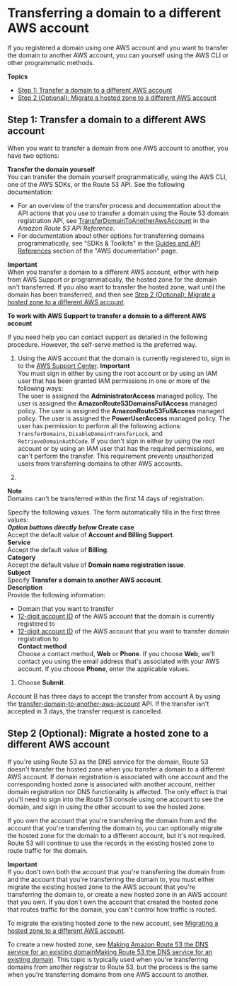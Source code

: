 # Transferring a domain to a different AWS account<a name="domain-transfer-between-aws-accounts"></a>

If you registered a domain using one AWS account and you want to transfer the domain to another AWS account, you can yourself using the AWS CLI or other programmatic methods\.

**Topics**
+ [Step 1: Transfer a domain to a different AWS account](#domain-transfer-between-aws-accounts-domain)
+ [Step 2 \(Optional\): Migrate a hosted zone to a different AWS account](#domain-transfer-between-aws-accounts-hosted-zone)

## Step 1: Transfer a domain to a different AWS account<a name="domain-transfer-between-aws-accounts-domain"></a>

When you want to transfer a domain from one AWS account to another, you have two options:

**Transfer the domain yourself**  
You can transfer the domain yourself programmatically, using the AWS CLI, one of the AWS SDKs, or the Route 53 API\. See the following documentation:  
+ For an overview of the transfer process and documentation about the API actions that you use to transfer a domain using the Route 53 domain registration API, see [TransferDomainToAnotherAwsAccount](https://docs.aws.amazon.com/Route53/latest/APIReference/API_domains_TransferDomainToAnotherAwsAccount.html) in the *Amazon Route 53 API Reference*\.
+ For documentation about other options for transferring domains programmatically, see "SDKs & Toolkits" in the [Guides and API References](https://docs.aws.amazon.com/#user_guides) section of the "AWS documentation" page\.

**Important**  
When you transfer a domain to a different AWS account, either with help from AWS Support or programmatically, the hosted zone for the domain isn't transferred\. If you also want to transfer the hosted zone, wait until the domain has been transferred, and then see [Step 2 \(Optional\): Migrate a hosted zone to a different AWS account](#domain-transfer-between-aws-accounts-hosted-zone)\. <a name="domain-transfer-between-aws-accounts-procedure"></a>

**To work with AWS Support to transfer a domain to a different AWS account**

If you need help you can contact support as detailed in the following procedure\. However, the self\-serve method is the preferred way\.

1. Using the AWS account that the domain is currently registered to, sign in to the [AWS Support Center](https://console.aws.amazon.com/support/home?region=us-east-1#/case/create?issueType=customer-service&serviceCode=billing&categoryCode=domain-name-registration-issue)\.
**Important**  
You must sign in either by using the root account or by using an IAM user that has been granted IAM permissions in one or more of the following ways:  
The user is assigned the **AdministratorAccess** managed policy\.
The user is assigned the **AmazonRoute53DomainsFullAccess** managed policy\.
The user is assigned the **AmazonRoute53FullAccess** managed policy\.
The user is assigned the **PowerUserAccess** managed policy\.
The user has permission to perform all the following actions: `TransferDomains`, `DisableDomainTransferLock`, and `RetrieveDomainAuthCode`\.
If you don't sign in either by using the root account or by using an IAM user that has the required permissions, we can't perform the transfer\. This requirement prevents unauthorized users from transferring domains to other AWS accounts\.

1. 
**Note**  
Domains can't be transferred within the first 14 days of registration\.

   Specify the following values\. The form automatically fills in the first three values:  
***Option buttons directly below* Create case**  
Accept the default value of **Account and Billing Support**\.  
**Service**  
Accept the default value of **Billing**\.  
**Category**  
Accept the default value of **Domain name registration issue**\.  
**Subject**  
Specify **Transfer a domain to another AWS account**\.  
**Description**  
Provide the following information:  
   + Domain that you want to transfer
   + [12\-digit account ID](https://docs.aws.amazon.com/general/latest/gr/acct-identifiers.html#FindingYourAccountIdentifiers) of the AWS account that the domain is currently registered to
   + [12\-digit account ID](https://docs.aws.amazon.com/general/latest/gr/acct-identifiers.html#FindingYourAccountIdentifiers) of the AWS account that you want to transfer domain registration to  
**Contact method**  
Choose a contact method, **Web** or **Phone**\. If you choose **Web**, we'll contact you using the email address that's associated with your AWS account\. If you choose **Phone**, enter the applicable values\.

1. Choose **Submit**\.

Account B has three days to accept the transfer from account A by using the [transfer\-domain\-to\-another\-aws\-account](https://docs.aws.amazon.com/cli/latest/reference/route53domains/transfer-domain-to-another-aws-account.html) API\. If the transfer isn't accepted in 3 days, the transfer request is cancelled\.

## Step 2 \(Optional\): Migrate a hosted zone to a different AWS account<a name="domain-transfer-between-aws-accounts-hosted-zone"></a>

If you're using Route 53 as the DNS service for the domain, Route 53 doesn't transfer the hosted zone when you transfer a domain to a different AWS account\. If domain registration is associated with one account and the corresponding hosted zone is associated with another account, neither domain registration nor DNS functionality is affected\. The only effect is that you'll need to sign into the Route 53 console using one account to see the domain, and sign in using the other account to see the hosted zone\. 

If you own the account that you're transferring the domain from and the account that you're transferring the domain to, you can optionally migrate the hosted zone for the domain to a different account, but it's not required\. Route 53 will continue to use the records in the existing hosted zone to route traffic for the domain\.

**Important**  
If you don't own both the account that you're transferring the domain from and the account that you're transferring the domain to, you must either migrate the existing hosted zone to the AWS account that you're transferring the domain to, or create a new hosted zone in an AWS account that you own\. If you don't own the account that created the hosted zone that routes traffic for the domain, you can't control how traffic is routed\.

To migrate the existing hosted zone to the new account, see [Migrating a hosted zone to a different AWS account](hosted-zones-migrating.md)\.

To create a new hosted zone, see [Making Amazon Route 53 the DNS service for an existing domainMaking Route 53 the DNS service for an existing domain](MigratingDNS.md)\. This topic is typically used when you're transferring domains from another registrar to Route 53, but the process is the same when you're transferring domains from one AWS account to another\.
